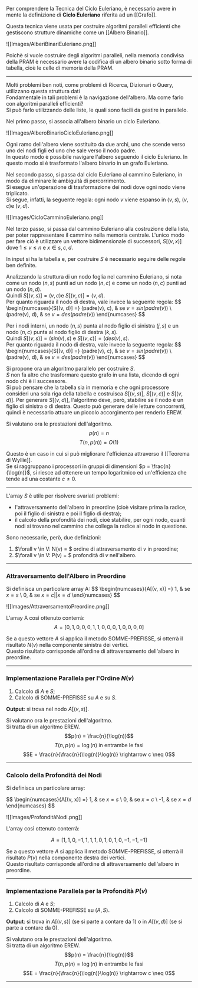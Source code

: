 Per comprendere la Tecnica del Ciclo Euleriano, è necessario avere in mente la definizione di **Ciclo Euleriano** riferita ad un [[Grafo]].<br />

Questa tecnica viene usata per costruire algoritmi paralleli efficienti che gestiscono strutture dinamiche come un [[Albero Binario]].

![[Images/AlberiBinariEuleriano.png]]

Poichè si vuole costruire degli algoritmi paralleli, nella memoria condivisa della PRAM è necessario avere la codifica di un albero binario sotto forma di tabella, cioè le celle di memoria della PRAM.<br />

--------------------------------------------------------------

Molti problemi ben noti, come problemi di Ricerca, Dizionari o Query, utilizzano questa struttura dati <br />
Fondamentale in tali problemi è la navigazione dell'albero. Ma come farlo con algoritmi paralleli  efficienti?<br />
Si può farlo utilizzando delle liste, le quali sono facili da gestire in parallelo.<br />

Nel primo passo, si associa all'albero binario un ciclo Euleriano.

![[Images/AlberoBinarioCicloEuleriano.png]]

Ogni ramo dell'albero viene sostituito da due archi, uno che scende verso uno dei nodi figli ed uno che sale verso il nodo padre.<br />
In questo modo è possibile navigare l'albero seguendo il ciclo Euleriano. In questo modo si è trasformato l'albero binario in un grafo Euleriano.<br />

Nel secondo passo, si passa dal ciclo Euleriano al cammino Euleriano, in modo da eliminare le ambiguità di percorrimento.<br />
Si esegue un'operazione di trasformazione dei nodi dove ogni nodo viene triplicato.<br />
Si segue, infatti, la seguente regola: ogni nodo $v$ viene espanso in $(v,s)$, $(v, c)$e $(v, d)$.<br />

![[Images/CicloCamminoEuleriano.png]]

Nel terzo passo, si passa dal cammino Euleriano alla costruzione della lista, per poter rappresentare il cammino nella memoria centrale. L'unico modo per fare ciò è utilizzare un vettore bidimensionale  di successori, $S[(v, x)]$ dove $1 \leq v \leq n$ e $x \in {s, c, d}$.<br />

In input si ha la tabella e, per costruire $S$ è necessario seguire delle regole ben definite.<br />

Analizzando la struttura di un nodo foglia nel cammino Euleriano, si nota come un nodo $(n,s)$ punti ad un nodo $(n, c)$ e come un nodo $(n, c)$ punti ad un nodo $(n, d)$. <br />
Quindi $S[(v, s)] = (v, c)$e  $S[(v, c)] = (v, d)$.<br />
Per quanto riguarda il nodo di destra, vale invece la seguente regola:
$$
\begin{numcases}{S[(v, d)] =}
  (padre(v), c), & se $v = sin(padre(v))$ \\
  (padre(v), d), & se $v = des(padre(v))$
\end{numcases}
$$

Per i nodi interni, un nodo $(n, s)$ punta al nodo figlio di sinistra $(j, s)$ e un nodo $(n, c)$ punta al nodo figlio di destra $(k, s)$.<br />
Quindi $S[(v, s)] = (sin(v), s)$ e $S[(v, c)] = (des(v), s)$.<br />
Per quanto riguarda il nodo di destra, vale invece la seguente regola:
$$
\begin{numcases}{S[(v, d)] =}
  (padre(v), c), & se $v = sin(padre(v))$ \\
  (padre(v), d), & se $v = des(padre(v))$
\end{numcases}
$$

Si propone ora un algoritmo parallelo per costruire $S$.<br />
$S$ non fa altro che trasformare questo grafo in una lista, dicendo di ogni nodo chi è il successore.<br />
Si può pensare che la tabella sia in memoria e che ogni processore consideri una sola riga della tabella e costruisca $S[(v, s)]$, $S[(v, c)]$ e $S[(v, d)]$. Per generare $S[(v, d)]$, l'algoritmo deve, però, stabilire se il nodo è un figlio di sinistra o di destra. Questo può generare delle letture concorrenti, quindi è necessario attuare un piccolo accorgimento per renderlo EREW.<br />

Si valutano ora le prestazioni dell'algoritmo.<br />
$$p(n) = n$$
$$T(n, p(n)) = O(1)$$

Questo è un caso in cui si può migliorare l'efficienza attraverso il [[Teorema di Wyllie]].<br />
Se si raggruppano i processori in gruppi di dimensioni $p = \frac{n}{\log(n)}$, si riesce ad ottenere un tempo logaritmico ed un'efficienza che tende ad una costante $c \neq 0$.<br />

--------------------------------------------------------------

L'array $S$ è utile per risolvere svariati problemi:
- l'attraversamento dell'albero in preordine (cioè visitare prima la radice, poi il figlio di sinistra e poi il figlio di destra);
- il calcolo della profondità dei nodi, cioè stabilire, per ogni nodo, quanti nodi si trovano nel cammino che collega la radice al nodo in questione.

Sono necessarie, però, due definizioni:
1) $\forall v \in V: N(v) = $ ordine di attraversamento di $v$ in preordine;
2) $\forall v \in V: P(v) = $ profondità di $v$ nell'albero.

--------------------------------------------------------------

### Attraversamento dell'Albero in Preordine ###

Si definisca un particolare array A:
$$
\begin{numcases}{A[(v, x)] =}
  1, & se $x = s$ \\
  0, & se $x = c || x = d$
\end{numcases}
$$

![[Images/AttraversamentoPreordine.png]]

L'array A così ottenuto conterrà:
$$A = [0, 1, 0, 0, 0, 1, 1, 0, 0, 0, 1, 0, 0, 0, 0]$$

Se a questo vettore $A$ si applica il metodo SOMME-PREFISSE, si otterrà il risultato $N(v)$ nella componente sinistra dei vertici.<br />
Questo risultato corrisponde all'ordine di attraversamento dell'albero in preordine.<br />

--------------------------------------------------------------

### Implementazione Parallela per l'Ordine $N(v)$ ###

1) Calcolo di $A$ e $S$;
2) Calcolo di SOMME-PREFISSE su $A$ e su $S$.

**Output**: si trova nel nodo $A[(v, s)]$.

Si valutano ora le prestazioni dell'algoritmo.<br />
Si tratta di un algoritmo EREW.<br />
$$p(n) = \frac{n}{\log(n)}$$
$$T(n, p(n) = \log(n) \text{ in entrambe le fasi}$$
$$E = \frac{n}{\frac{n}{\log(n)}\log(n)} \rightarrow c \neq 0$$

--------------------------------------------------------------

### Calcolo della Profondità dei Nodi ###

Si definisca un particolare array:

$$
\begin{numcases}{A[(v, x)] =}
   1, & se $x = s$ \\
   0, & se $x = c$ \\
  -1, & se $x = d$ \
\end{numcases}
$$

![[Images/ProfonditàNodi.png]]

L'array così ottenuto conterrà:

$$A = [1, 1, 0, -1, 1, 1, 1, 0, 1, 0, 1, 0, -1, -1, -1]$$

Se a questo vettore $A$ si applica il metodo SOMME-PREFISSE, si otterrà il risultato $P(v)$ nella componente destra dei vertici.<br />
Questo risultato corrisponde all'ordine di attraversamento dell'albero in preordine.<br />

--------------------------------------------------------------

### Implementazione Parallela per la Profondità $P(v)$ ###

1) Calcolo di $A$ e $S$;
2) Calcolo di SOMME-PREFISSE su $(A, S)$.

**Output**: si trova in $A[(v, s)]$ (se si parte a contare da 1) o in $A[(v, d)]$ (se si parte a contare da 0).

Si valutano ora le prestazioni dell'algoritmo.<br />
Si tratta di un algoritmo EREW.<br />
$$p(n) = \frac{n}{\log(n)}$$
$$T(n, p(n) = \log(n) \text{ in entrambe le fasi}$$
$$E = \frac{n}{\frac{n}{\log(n)}\log(n)} \rightarrow c \neq 0$$

--------------------------------------------------------------